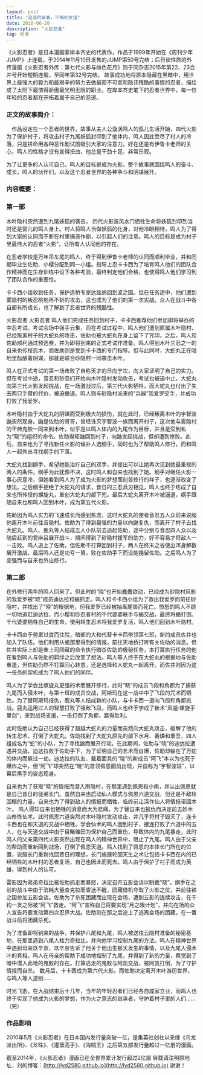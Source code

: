 ```yaml
---
layout: post
title: "追逐的青春，不悔的友谊"
date: 2018-06-20 
description: "火影忍者"
tag: 动漫
---   
```

   《火影忍者》是日本漫画家岸本齐史的代表作，作品于1999年开始在《周刊少年JUMP》上连载，于2014年11月10日发售的JUMP第50号完结；后日谈性质的外传漫画《火影忍者外传：第七代火影与绯色花月》则于同杂志2015年第22、23合并号开始短期连载，至同年第32号完结。
故事成功地将原本隐藏在黑暗中，用世界上最强大的毅力和最艰辛的努力去做最密不可宣和隐讳残酷的事情的忍者，描绘成了太阳下最值得骄傲最光明无限的职业。在岸本齐史笔下的忍者世界中，每一位年轻的忍者都在开拓着属于自己的忍道。
### 正文的故事简介：
　作品设定在一个忍者的世界，故事从主人公漩涡鸣人的孤儿生活开始，四代火影为了保护村子，将攻击村子九尾妖狐封印到了他体内，鸣人因此受尽了村人的冷落，只是拼命用各种恶作剧试图吸引大家的注意力。好在还是有伊鲁卡老师的关心，鸣人的性格才没有变得扭曲，他总是干劲十足、非常乐观。

为了让更多的人认可自己，鸣人的目标是成为火影。整个故事就围绕鸣人的奋斗、成长，鸣人的伙伴们，以及这个忍者世界的各种争斗和阴谋展开。
 
### 内容概要：
### 第一部

木叶隐村突然遭到九尾妖狐的袭击， 四代火影波风水门牺牲生命将妖狐封印到当时还是婴儿的鸣人身上。村人将鸣人当做妖狐的化身，对他冷眼相待，鸣人为了得到大家的认同而不断在村里搞恶作剧，以引起人们的注意。鸣人的目标是成为村子里最伟大的忍者“火影”，让所有人认同他的存在。

在忍者学校是万年吊车尾的鸣人，终于得到伊鲁卡老师的认同而顺利毕业，并和同期毕业生佐助、小樱分配到同一小组。指导上忍卡卡西为了培育鸣人他们的团队合作精神而在生存训练中设下各种考验，最终判定他们合格，也使得鸣人他们学习到了团队合作的重要性。

卡卡西小组收到任务，保护造桥专家达兹纳回到波之国。但在任务途中，他们遭到雾隐村的叛忍桃地再不斩的攻击，这也成为了他们的第一次实战。众人在战斗中各自都有所成长，也了解到了忍者世界的残酷性。

火影忍者
火影忍者
鸣人他们完成任务回到村子，卡卡西推荐他们参加即将举办的中忍考试。考试会场中强手云集，而在考试过程中，鸣人他们遭到原属木叶隐村、已经叛离村子的大蛇丸的攻击，佐助也被大蛇丸在身上留下了咒印。之后，鸣人和佐助顺利通过预选赛，并为即将到来的正式考试作准备。鸣人得到木叶三忍之一的自来也传授忍术，而佐助则是受到卡卡西的专门指导。但与此同时，大蛇丸正在暗地里酝酿着阴谋，那就是联合砂隐村一同袭击木叶。

鸣人在正式考试的第一场击败了自称天才的日向宁次，向大家证明了自己的实力。但在考试中途，音忍和砂忍们开始向木叶隐村发动攻击，考试也被迫中止。大蛇丸向第三代火影发起挑战，在一场激战过后，第三代火影牺牲，而大蛇丸也付出了失去两只手臂的代价，被迫撤退。鸣人则与砂隐村派来的“兵器”我爱罗交手，并成功打败了我爱罗。

木叶隐村由于大蛇丸的阴谋而受到极大的损伤，就在此时，已经叛离木叶的宇智波鼬突然现身。鼬是佐助的哥哥，曾经诛灭宇智波一族而离开村子，这次他与雾隐村的干柿鬼鲛一同来到木叶，似乎是以鸣人体内的九尾作为目标，并且是受到名为“晓”的组织的命令。佐助得知鼬回到村子，向鼬发起挑战，但却遭到惨败。此后，自来也为了寻找新任火影的候补人选纲手，同时也为了帮助鸣人修行，而和鸣人一起外出寻找纲手的下落。

大蛇丸找到纲手，希望她能治疗自己的双手，并提出可以让她再次见到她最重视的两人的条件。纲手为此犹豫不决，这时鸣人和自来也找到了她。纲手对继任火影一事心灰意冷，但她看到鸣人为了成为火影的梦想而刻苦修行的样子，也逐渐改变了想法。之后纲手拒绝了大蛇丸的请求，昔日的三忍兵刃相见，鸣人也终于练成了自来也所传授的螺旋丸，重创大蛇丸的部下兜。最后大蛇丸离开木叶被逼退，纲手跟随自来也和鸣人回到木叶，成为第五代火影。

佐助因为鸣人实力的飞速成长而感到焦虑，这时大蛇丸的使者音忍五人众前来说服他离开木叶前往音隐村。佐助为了得到最强的力量以向鼬复仇，而离开了村子去找大蛇丸。鸣人、鹿丸等人结成五人小队前去追赶佐助，途中分别与音忍四人众以及随后赶到的君麻吕展开战斗，期间得到了砂隐村援军的助力，好不容易才将敌人一一击败。鸣人追上了佐助，但佐助不打算回到村子，两人在终末之谷使出浑身解数展开激战，最后鸣人还是功亏一篑，败在佐助手下而没能挽留佐助。之后鸣人为了变强而与自来也外出修行。

### 第二部

在外修行两年的鸣人回来了。但此时的“晓”也开始蠢蠢欲动，已经成为砂隐村风影的我爱罗被“晓”成员迪达拉和蝎抓走。鸣人和卡卡西小组为了救出我爱罗而前往砂隐村，并找出了“晓”的根据地，但我爱罗已经被抽离尾兽而死亡。愤怒的鸣人不顾一切地追赶迪达拉，而小樱和砂忍者村的千代婆婆联手与蝎交战，最终将蝎打倒。千代婆婆牺牲自己的生命，使用转生忍术将我爱罗复活，鸣人他们回到木叶隐村。

卡卡西由于劳累过度而住院，暗部的大和代替卡卡西带领第七班，新的成员佐井也加入了队伍。他们利用从蝎那里得到的情报，前往天地桥打听有关佐助的消息。但佐井实际上却是奉上司团藏的命令执行暗杀佐助的极秘任务，本打算执行任务的他在看到鸣人与佐助的羁绊之后改变了想法。鸣人等人终于在大蛇丸的根据地与佐助重逢，但佐助仍然不打算回心转意，还是选择和大蛇丸一起离开。而佐井则因为这一任务的契机成为了鸣人他们的同伴。

鸣人为了学会比螺旋丸更强的术而展开修行，此时“晓”的成员飞段和角都为了捕获九尾而入侵木叶，与第十班的成员交战，阿斯玛在这一战中中了飞段的咒术而牺牲。为了替阿斯玛报仇，鹿丸等人结成新的小队，与卡卡西一道向飞段和角都挑战。鹿丸运用过人的智慧打败了强敌飞段，而鸣人也终于学成了新术“风遁·螺旋手里剑”，来到战场支援，一击打倒了角都，赢得胜利。

此时佐助认为自己已经获得了超越大蛇丸的力量而突然向大蛇丸攻击，破解了他的转生忍术，打倒了大蛇丸。佐助找到了大蛇丸原先的部下水月、香燐和重吾，四人组成名为“蛇”的小队，为了寻找鼬而展开行动。在此期间，佐助与“晓”的迪达拉遭遇并交战，迪达拉败于佐助手下，为了证明自己的艺术而自爆，佐助却躲在了万蛇的体内而躲过一劫。迪达拉的队友、戴着面具的“晓”的新成员“阿飞”本以为也死于爆炸之中，但“阿飞”却突然在“晓”的首领佩恩面前出现，并自称为“宇智波斑”，以幕后黑手的姿态现身。

自来也为了获取“晓”的情报而潜入雨隐村，在那里遇到佩恩和小南，并认出佩恩就是自己昔日的徒弟长门。虽然自来也启动仙人模式与佩恩六道交战，但还是不敌轮回眼的力量。自来也为了得到敌人的情报而牺牲，临终前让深作仙人将情报带回木叶。
鸣人得知自来也牺牲的消息而大为悲痛，为了替自来也报仇而决定前去妙木山修炼仙术。此时佩恩六道突然对木叶隐村发动攻击，并几乎将村子毁灭了，连卡卡西也在和天道的交战中牺牲。学会仙术的鸣人回到村子，接连打败了六道中的五人，在与天道交战中由于目睹雏田为保护自己而重伤，导致体内的九尾暴走，此时鸣人的父亲第四代火影突然出现在鸣人的精神世界中，阻止了九尾。鸣人由于父亲的帮助而重新回到战场，打倒了佩恩天道。鸣人找到了佩恩的本体长门所在的位置，说服长门重新找回昔日的理想，长门施展轮回天生之术让包括卡卡西在内的已经牺牲的木叶村的忍者复活，自己也因此而死去。鸣人由于保护了村子而成为英雄，得到村人的认可。

雷影因为弟弟奇拉比被佐助抓走而暴怒，决定召开五影会谈以制裁“晓”。纲手在之前的战斗中由于消耗大量查克拉而昏迷不醒，团藏借机夺取了火影之位，并前往铁之国参加五影会谈。佐助为了杀死团藏而出现在会场，遭到五影的连续攻击，在千钧一发之际被“阿飞”救走。“阿飞”宣称自己将要实现“月之眼计划”，并向在场的众人宣告将要发动第四次忍界大战。佐助则在那之后追上了逃离会场的团藏，在一番战斗后将团藏杀死。

为了准备即将到来的战争，并保护八尾和九尾，鸣人被送往云隐村准备的秘密基地，在那里遇到八尾人柱力奇拉比，并向他学习控制九尾的方法。鸣人在精神世界中遇到母亲玖辛奈，玖辛奈告诉了他关于他出生那天发生的事情，以及九尾入侵木叶的真相。鸣人在母亲的帮助下成功地控制了九尾，并得到了新的力量，察觉到了暗中潜入此地的鬼鲛的存在。打算逃走的鬼鲛与阿凯交战，被阿凯打倒，为了守护情报而自杀。
数月后，卡卡西成为第六代火影。而佐助决定离开木叶游历世界，与鸣人等人道别……

时光飞逝，在大战结束后十几年，当年的年轻忍者们已经各自成家立业，而鸣人也终于实现了他成为火影的梦想，作为火之意志的继承者，守护着村子里的人们……（完）

### 作品影响
2010年5月《火影忍者》在日本国内发行量突破一亿，是集英社创社以来继《乌龙派出所》、《龙珠》、《灌篮高手》、《海贼王》之后第五部发行量超过一亿册的漫画。

截至2014年，《火影忍者》漫画已在全世界累计发行超过2亿部
转载请注明原地址，刘的博客：[http://lyd2580.github.io](http://lyd2580.github.io) 谢谢！
